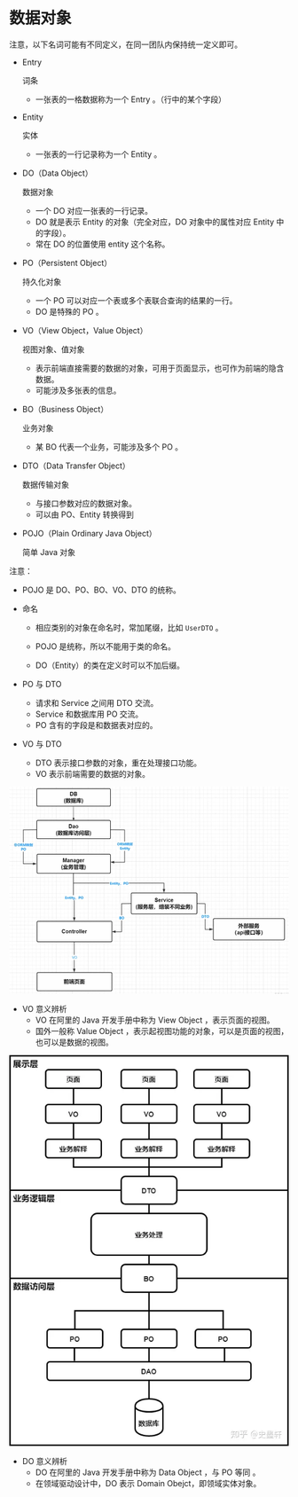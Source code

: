 # 数据对象

注意，以下名词可能有不同定义，在同一团队内保持统一定义即可。

- Entry

	词条

	- 一张表的一格数据称为一个 Entry 。（行中的某个字段）

- Entity

	实体

	- 一张表的一行记录称为一个 Entity  。

- DO（Data Object）

  数据对象

  - 一个 DO 对应一张表的一行记录。
  - DO 就是表示 Entity 的对象（完全对应，DO 对象中的属性对应 Entity 中的字段）。
  - 常在 DO 的位置使用 entity 这个名称。

- PO（Persistent Object）

  持久化对象

  - 一个 PO 可以对应一个表或多个表联合查询的结果的一行。
  - DO 是特殊的 PO 。

- VO（View Object，Value Object）

  视图对象、值对象

  - 表示前端直接需要的数据的对象，可用于页面显示，也可作为前端的隐含数据。
  - 可能涉及多张表的信息。

- BO（Business Object）

	业务对象

	- 某 BO 代表一个业务，可能涉及多个 PO 。

- DTO（Data Transfer Object）

	数据传输对象

	- 与接口参数对应的数据对象。
	- 可以由 PO、Entity 转换得到

- POJO（Plain Ordinary Java Object）

	简单 Java 对象

注意：

- POJO 是 DO、PO、BO、VO、DTO 的统称。
- 命名

	- 相应类别的对象在命名时，常加尾缀，比如 `UserDTO`  。

	- POJO 是统称，所以不能用于类的命名。

	- DO（Entity）的类在定义时可以不加后缀。
- PO 与 DTO

	- 请求和 Service 之间用 DTO 交流。
	- Service 和数据库用 PO 交流。
	- PO 含有的字段是和数据表对应的。
- VO 与 DTO
	- DTO 表示接口参数的对象，重在处理接口功能。
	- VO 表示前端需要的数据的对象。


![image-20231016203457209](images/数据对象/image-20231016203457209.png)

- VO 意义辨析
	- VO 在阿里的 Java 开发手册中称为 View Object ，表示页面的视图。
	- 国外一般称 Value Object ，表示起视图功能的对象，可以是页面的视图，也可以是数据的视图。

![img](images/数据对象/v2-24e3ed681c02b6434681719753c53b40_720w.webp)

- DO 意义辨析
	- DO 在阿里的 Java 开发手册中称为 Data Object ，与 PO 等同 。
	- 在领域驱动设计中，DO 表示 Domain Obejct，即领域实体对象。
